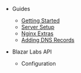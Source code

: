 - Guides

  - [Getting Started](server-getting-started.md)
  - [Server Setup](server-setup.md)
  - [Nginx Extras](nginx-extras.md)
  - [Adding DNS Records](add-dns-records.md)

- Blazar Labs API

  - Configuration

